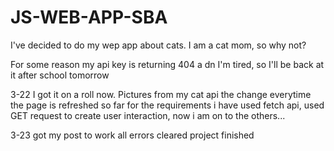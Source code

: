 # JS-WEB-APP-SBA
I've decided to do my wep app about cats. I am a cat mom, so why not?

For some reason my api key is returning 404 a dn I'm tired, so I'll be back at it after school tomorrow

3-22
I got it on a roll now. Pictures from my cat api the change everytime the page is refreshed
so far for the requirements i have used fetch api, used GET request to create user interaction, now i am on to the others...

3-23
got my post to work
all errors cleared
project finished
